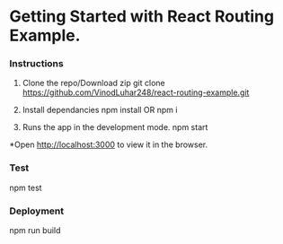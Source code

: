 # Getting Started with React Routing Example.

### Instructions
1. Clone the repo/Download zip
git clone https://github.com/VinodLuhar248/react-routing-example.git

2. Install dependancies
npm install OR npm i

3. Runs the app in the development mode.
npm start

*Open [http://localhost:3000](http://localhost:3000) to view it in the browser.

### Test
npm test

### Deployment
npm run build
